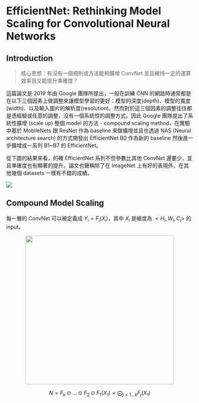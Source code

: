 <script type="text/x-mathjax-config">
  MathJax.Hub.Config({
    tex2jax: {
      inlineMath: [ ['$','$'], ["\\(","\\)"] ],
      processEscapes: true
    }
  });
</script>
<script src="https://cdn.mathjax.org/mathjax/latest/MathJax.js?config=TeX-AMS-MML_HTMLorMML" type="text/javascript"></script>


# EfficientNet: Rethinking Model Scaling for Convolutional Neural Networks

## Introduction
> 核心思想：有沒有一個規則或方法能夠擴增 ConvNet 並且維持一定的運算效率且又能提升準確度？

這篇論文是 2019 年由 Google 團隊所提出，一般在訓練 CNN 的網路時通常都是在以下三個因素上做調整來讓模型學習的更好：模型的深度(depth)、模型的寬度(width)、以及輸入圖片的解析度(resolution)。然而對於這三個因素的調整往往都是憑經驗或任意的調整，沒有一個系統性的調整方式。因此 Google 團隊提出了系統性擴增 (scale up) 整個 model 的方法 - compound scaling method，在實驗中基於 MobileNets 跟 ResNet 作為 baseline 來做擴增並且也透過 NAS (Neural architecture search) 的方式開發出 EfficientNet B0 作為新的 baseline 然後進一步擴增成一系列 B1~B7 的 EfficientNet。

從下圖的結果來看，的確 EfficientNet 系列不但參數比其他 ConvNet 還要少，並且準確度也有顯著的提升。論文也聲稱除了在 ImageNet 上有好的表現外，在其他幾個 datasets 一樣有不錯的成績。

![](https://i.imgur.com/CMnDneH.jpg)


## Compound Model Scaling
每一層的 ConvNet 可以被定義成 $Y_i = F_i(X_i)$，其中 $X_i$ 是維度為 $<H_i, W_i, C_i>$ 的 input。

<div style="text-align:center">
<img src="https://i.imgur.com/H7yd8fL.jpg" width="400"/>
</div>


$$
N = F_k\odot ...\odot F_2 \odot F_1(X_1) = \bigodot_{j=1...k}F_j(X_1)
$$